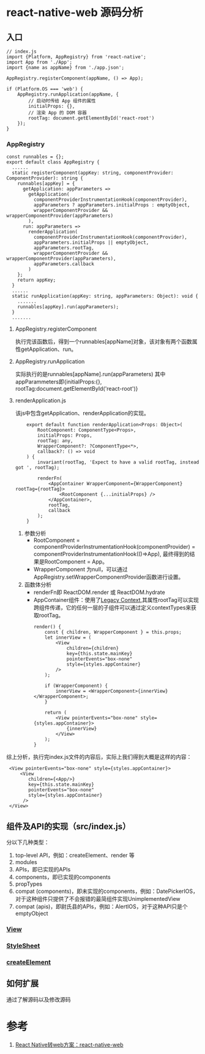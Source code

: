 # react-native-web 源码分析

## 入口
```
// index.js
import {Platform, AppRegistry} from 'react-native';
import App from './App';
import {name as appName} from './app.json';

AppRegistry.registerComponent(appName, () => App);

if (Platform.OS === 'web') {
    AppRegistry.runApplication(appName, {
        // 启动时传给 App 组件的属性
        initialProps: {},
        // 渲染 App 的 DOM 容器
        rootTag: document.getElementById('react-root')
    });
}
```
### AppRegistry
```
const runnables = {};
export default class AppRegistry {
  ......
  static registerComponent(appKey: string, componentProvider: ComponentProvider): string {
    runnables[appKey] = {
      getApplication: appParameters =>
        getApplication(
          componentProviderInstrumentationHook(componentProvider),
          appParameters ? appParameters.initialProps : emptyObject,
          wrapperComponentProvider && wrapperComponentProvider(appParameters)
        ),
      run: appParameters =>
        renderApplication(
          componentProviderInstrumentationHook(componentProvider),
          appParameters.initialProps || emptyObject,
          appParameters.rootTag,
          wrapperComponentProvider && wrapperComponentProvider(appParameters),
          appParameters.callback
        )
    };
    return appKey;
  }
  ......
  static runApplication(appKey: string, appParameters: Object): void {
    .......
    runnables[appKey].run(appParameters);
  }
  .......
```
1. AppRegistry.registerComponent

    执行完该函数后，得到一个runnables[appName]对象，该对象有两个函数属性getApplication、run。
  
2. AppRegistry.runApplication

    实际执行的是runnables[appName].run(appParameters)
    其中appParammeters即{initialProps:{}, rootTag:document.getElementById('react-root')}
    
3. renderApplication.js
    
    该js中包含getApplication、renderApplication的实现。
    ```
        export default function renderApplication<Props: Object>(
            RootComponent: ComponentType<Props>,
            initialProps: Props,
            rootTag: any,
            WrapperComponent?: ?ComponentType<*>,
            callback?: () => void
        ) {
            invariant(rootTag, 'Expect to have a valid rootTag, instead got ', rootTag);

            renderFn(
                <AppContainer WrapperComponent={WrapperComponent} rootTag={rootTag}>
                    <RootComponent {...initialProps} />
                </AppContainer>,
                rootTag,
                callback
            );
        }
    ```
    1. 参数分析
        - RootComponent = componentProviderInstrumentationHook(componentProvider) = componentProviderInstrumentationHook(()=>App), 最终得到的结果是RootComponent = App。
        - WrapperComponent 为null，可以通过AppRegistry.setWrapperComponentProvider函数进行设置。
    2. 函数体分析
        - renderFn即 ReactDOM.render 或 ReactDOM.hydrate
        - AppContainer组件：使用了[Legacy Context](https://react.docschina.org/docs/legacy-context.html),其属性rootTag可以实现跨组件传递，它的任何一层的子组件可以通过定义contextTypes来获取rootTag。
            ```
            render() {
                const { children, WrapperComponent } = this.props;
                let innerView = (
                    <View
                        children={children}
                        key={this.state.mainKey}
                        pointerEvents="box-none"
                        style={styles.appContainer}
                    />
                );

                if (WrapperComponent) {
                    innerView = <WrapperComponent>{innerView}</WrapperComponent>;
                }

                return (
                    <View pointerEvents="box-none" style={styles.appContainer}>
                        {innerView}
                    </View>
                );
            }
            ```

综上分析，执行完index.js文件的内容后，实际上我们得到大概是这样的内容：
```
 <View pointerEvents="box-none" style={styles.appContainer}>
     <View
        children={<App/>}
        key={this.state.mainKey}
        pointerEvents="box-none"
        style={styles.appContainer}
      />
 </View>
```
## 组件及API的实现（src/index.js）
分以下几种类型：
1. top-level API，例如：createElement、render 等
2. modules
3. APIs，即已实现的APIs
4. components，即已实现的components
5. propTypes
6. compat (components)，即未实现的components，例如：DatePickerIOS，对于这种组件只提供了不会报错的最简组件实现UnimplementedView
7. compat (apis)，即尉氏县的APIs，例如：AlertIOS，对于这种API只是个emptyObject

### [View](https://github.com/cleverpp/SourceAnalytics/blob/master/react-native/react-native-web/View.md)
### [StyleSheet](https://github.com/cleverpp/SourceAnalytics/blob/master/react-native/react-native-web/StyleSheet.md)
### [createElement](https://github.com/cleverpp/SourceAnalytics/blob/master/react-native/react-native-web/createElement.md)

## 如何扩展
通过了解源码以及修改源码

# 参考
1. [React Native转web方案：react-native-web](https://juejin.im/post/5b79397be51d45389153b060)
